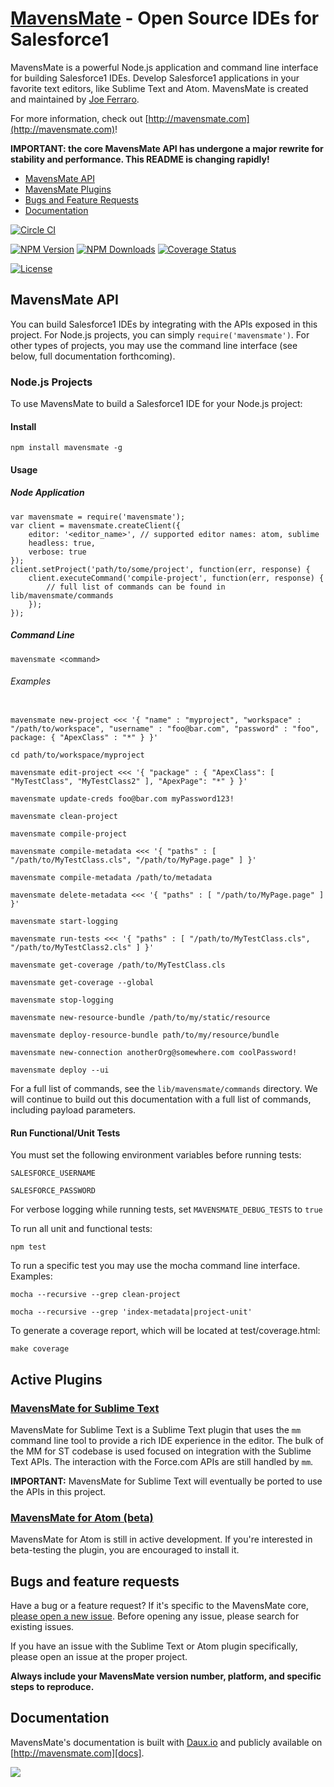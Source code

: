 # [MavensMate](http://mavensmate.com) - Open Source IDEs for Salesforce1

MavensMate is a powerful Node.js application and command line interface for building Salesforce1 IDEs. Develop Salesforce1 applications in your favorite text editors, like Sublime Text and Atom. MavensMate is created and maintained by [Joe Ferraro](http://twitter.com/joeferraro).

For more information, check out [http://mavensmate.com](http://mavensmate.com)!

**IMPORTANT: the core MavensMate API has undergone a major rewrite for stability and performance. This README is changing rapidly!**

- [MavensMate API](#mavensmate-api)
- [MavensMate Plugins](#active-plugins)
- [Bugs and Feature Requests](#bugs-and-feature-requests)
- [Documentation](#documentation)

[![Circle CI](https://circleci.com/gh/joeferraro/MavensMate.png?style=shield)](https://circleci.com/gh/joeferraro/MavensMate)

[![NPM Version](https://img.shields.io/npm/v/mavensmate.svg)](https://www.npmjs.org/package/mavensmate)
[![NPM Downloads](https://img.shields.io/npm/dm/mavensmate.svg?style=flat)](https://www.npmjs.org/package/mavensmate)
[![Coverage Status](https://coveralls.io/repos/joeferraro/MavensMate/badge.svg?branch=master)](https://coveralls.io/r/joeferraro/MavensMate?branch=master)


[![License](https://img.shields.io/npm/l/mavensmate.svg)](https://www.npmjs.org/package/mavensmate)

## MavensMate API

You can build Salesforce1 IDEs by integrating with the APIs exposed in this project. For Node.js projects, you can simply `require('mavensmate')`. For other types of projects, you may use the command line interface (see below, full documentation forthcoming).

### Node.js Projects

To use MavensMate to build a Salesforce1 IDE for your Node.js project:

#### Install

`npm install mavensmate -g`

#### Usage

##### Node Application

```
var mavensmate = require('mavensmate');
var client = mavensmate.createClient({
	editor: '<editor_name>', // supported editor names: atom, sublime
	headless: true,
	verbose: true
});
client.setProject('path/to/some/project', function(err, response) {
	client.executeCommand('compile-project', function(err, response) {
		// full list of commands can be found in lib/mavensmate/commands
	});
});
```

##### Command Line

`mavensmate <command>`

###### Examples

```

mavensmate new-project <<< '{ "name" : "myproject", "workspace" : "/path/to/workspace", "username" : "foo@bar.com", "password" : "foo", package: { "ApexClass" : "*" } }'

cd path/to/workspace/myproject

mavensmate edit-project <<< '{ "package" : { "ApexClass": [ "MyTestClass", "MyTestClass2" ], "ApexPage": "*" } }'

mavensmate update-creds foo@bar.com myPassword123!

mavensmate clean-project

mavensmate compile-project

mavensmate compile-metadata <<< '{ "paths" : [ "/path/to/MyTestClass.cls", "/path/to/MyPage.page" ] }'

mavensmate compile-metadata /path/to/metadata

mavensmate delete-metadata <<< '{ "paths" : [ "/path/to/MyPage.page" ] }'

mavensmate start-logging

mavensmate run-tests <<< '{ "paths" : [ "/path/to/MyTestClass.cls", "/path/to/MyTestClass2.cls" ] }'

mavensmate get-coverage /path/to/MyTestClass.cls

mavensmate get-coverage --global

mavensmate stop-logging

mavensmate new-resource-bundle /path/to/my/static/resource

mavensmate deploy-resource-bundle path/to/my/resource/bundle

mavensmate new-connection anotherOrg@somewhere.com coolPassword!

mavensmate deploy --ui

```

For a full list of commands, see the `lib/mavensmate/commands` directory. We will continue to build out this documentation with a full list of commands, including payload parameters.

#### Run Functional/Unit Tests

You must set the following environment variables before running tests:

`SALESFORCE_USERNAME`

`SALESFORCE_PASSWORD`

For verbose logging while running tests, set `MAVENSMATE_DEBUG_TESTS` to `true`

To run all unit and functional tests:

`npm test`

To run a specific test you may use the mocha command line interface. Examples:

`mocha --recursive --grep clean-project`

`mocha --recursive --grep 'index-metadata|project-unit'`


To generate a coverage report, which will be located at test/coverage.html:

`make coverage`

## Active Plugins

### [MavensMate for Sublime Text][stp]

MavensMate for Sublime Text is a Sublime Text plugin that uses the `mm` command line tool to provide a rich IDE experience in the editor. The bulk of the MM for ST codebase is used focused on integration with the Sublime Text APIs. The interaction with the Force.com APIs are still handled by `mm`.

**IMPORTANT:** MavensMate for Sublime Text will eventually be ported to use the APIs in this project.

### [MavensMate for Atom (beta)][atom]

MavensMate for Atom is still in active development. If you're interested in beta-testing the plugin, you are encouraged to install it.


## Bugs and feature requests

Have a bug or a feature request? If it's specific to the MavensMate core, [please open a new issue](https://github.com/joeferraro/mavensmate/issues). Before opening any issue, please search for existing issues.

If you have an issue with the Sublime Text or Atom plugin specifically, please open an issue at the proper project.

**Always include your MavensMate version number, platform, and specific steps to reproduce.**

## Documentation

MavensMate's documentation is built with [Daux.io](http://daux.io) and publicly available on [http://mavensmate.com][docs].

<img src="http://cdn.mavensconsulting.com/mavensmate/img/mm-bg.jpg"/>

[mmcom]: http://mavensmate.com/?utm_source=github&utm_medium=mavensmate&utm_campaign=api
[docs]: http://mavensmate.com/Getting_Started/Developers
[stp]: https://github.com/joeferraro/MavensMate-SublimeText
[atom]: https://github.com/joeferraro/MavensMate-Atom
[mmgithub]: https://github.com/joeferraro/mm
